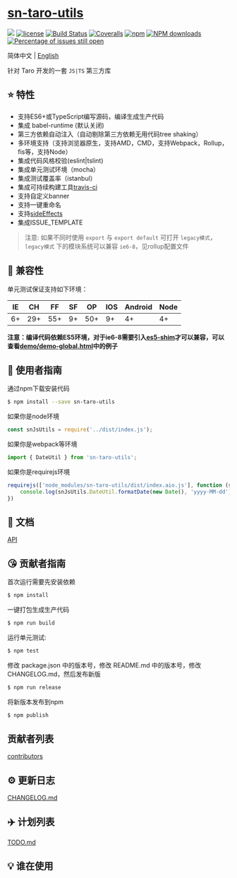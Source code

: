 # [sn-taro-utils](https://github.com/CozySnail/sn-taro-utils)
[![](https://img.shields.io/static/v1.svg?label=Powered%20by&message=snail&color=%3CCOLOR%3E)](https://github.com/CozySnail/sn-taro-utils)
[![license](https://img.shields.io/badge/license-MIT-blue.svg)](https://github.com/CozySnail/sn-taro-utils/blob/master/LICENSE)
[![Build Status](https://travis-ci.org/CozySnail/sn-taro-utils.svg?branch=master)](https://travis-ci.org/CozySnail/sn-taro-utils)
[![Coveralls](https://img.shields.io/coveralls/CozySnail/sn-taro-utils.svg)](https://coveralls.io/github/CozySnail/sn-taro-utils)
[![npm](https://img.shields.io/badge/npm-6.8.0-orange.svg)](https://www.npmjs.com/package/sn-taro-utils)
[![NPM downloads](http://img.shields.io/npm/dm/sn-taro-utils.svg?style=flat-square)](http://www.npmtrends.com/sn-taro-utils)
[![Percentage of issues still open](http://isitmaintained.com/badge/open/CozySnail/sn-taro-utils.svg)](http://isitmaintained.com/project/CozySnail/sn-taro-utils "Percentage of issues still open")

简体中文 | [English](README.en-US.md)

针对 Taro 开发的一套 `JS|TS` 第三方库

## :star: 特性

- 支持ES6+或TypeScript编写源码，编译生成生产代码
- 集成 babel-runtime (默认关闭)
- 第三方依赖自动注入（自动剔除第三方依赖无用代码tree shaking）
- 多环境支持（支持浏览器原生，支持AMD，CMD，支持Webpack，Rollup，fis等，支持Node）
- 集成代码风格校验(eslint|tslint)
- 集成单元测试环境（mocha）
- 集成测试覆盖率（istanbul）
- 集成可持续构建工具[travis-ci](https://www.travis-ci.org/)
- 支持自定义banner
- 支持一键重命名
- 支持[sideEffects](https://juejin.im/post/5b4ff9ece51d45190c18bb65)
- 集成ISSUE_TEMPLATE

> 注意: 如果不同时使用 `export` 与 `export default` 可打开 `legacy模式`，`legacy模式` 下的模块系统可以兼容 `ie6-8`，见rollup配置文件

## :pill: 兼容性
单元测试保证支持如下环境：

| IE   | CH   | FF   | SF   | OP   | IOS  | Android   | Node  |
| ---- | ---- | ---- | ---- | ---- | ---- | ---- | ----- |
| 6+   | 29+ | 55+  | 9+   | 50+  | 9+   | 4+   | 4+ |

**注意：编译代码依赖ES5环境，对于ie6-8需要引入[es5-shim](http://github.com/es-shims/es5-shim/)才可以兼容，可以查看[demo/demo-global.html](./demo/demo-global.html)中的例子**

## :rocket: 使用者指南

通过npm下载安装代码

```bash
$ npm install --save sn-taro-utils
```

如果你是node环境

```js
const snJsUtils = require('../dist/index.js');
```

如果你是webpack等环境

```js
import { DateUtil } from 'sn-taro-utils';
```

如果你是requirejs环境

```js
requirejs(['node_modules/sn-taro-utils/dist/index.aio.js'], function (snJsUtils) {
    console.log(snJsUtils.DateUtil.formatDate(new Date(), 'yyyy-MM-dd'));
})
```

## :bookmark_tabs: 文档
[API](./doc/api.zh-CN.md)

## :kissing_heart: 贡献者指南

首次运行需要先安装依赖

```bash
$ npm install
```

一键打包生成生产代码

```bash
$ npm run build
```

运行单元测试:

```bash
$ npm test
```

修改 package.json 中的版本号，修改 README.md 中的版本号，修改 CHANGELOG.md，然后发布新版

```bash
$ npm run release
```

将新版本发布到npm

```bash
$ npm publish
```

## 贡献者列表

[contributors](https://github.com/CozySnail/sn-taro-utils/graphs/contributors)

## :gear: 更新日志
[CHANGELOG.md](./CHANGELOG.md)

## :airplane: 计划列表
[TODO.md](./TODO.md)

## :bulb: 谁在使用
